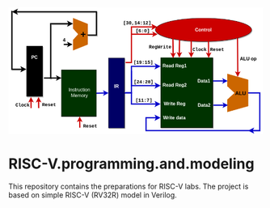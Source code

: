 
<picture>
 <source media="(prefers-color-scheme: dark)" srcset="YOUR-DARKMODE-IMAGE">
 <source media="(prefers-color-scheme: light)" srcset="YOUR-LIGHTMODE-IMAGE">
 <img alt="YOUR-ALT-TEXT" src="/images/RISCV.flow.proc.drawio.png">
</picture>


# RISC-V.programming.and.modeling
This repository contains the preparations for RISC-V labs. The project is based on simple RISC-V (RV32R) model in Verilog.




